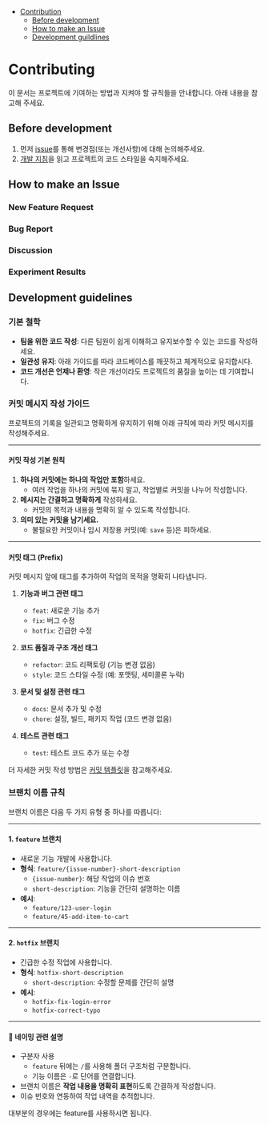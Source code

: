 - [Contribution](#contributing)
  - [Before development](#before-development)
  - [How to make an Issue](#how-to-make-an-issue)
  - [Development guildlines](#development-guidelines)

# Contributing

이 문서는 프로젝트에 기여하는 방법과 지켜야 할 규칙들을 안내합니다. 아래 내용을 참고해 주세요.

## Before development

1. 먼저 [issue](https://github.com/boostcampaitech7/level2-nlp-generationfornlp-nlp-06-lv3/issues)를 통해 변경점(또는 개선사항)에 대해 논의해주세요.
2. [개발 지침](#development-guidelines)을 읽고 프로젝트의 코드 스타일을 숙지해주세요.

## How to make an Issue

### New Feature Request

### Bug Report

### Discussion

### Experiment Results

## Development guidelines

### 기본 철학

- **팀을 위한 코드 작성**: 다른 팀원이 쉽게 이해하고 유지보수할 수 있는 코드를 작성하세요.
- **일관성 유지**: 아래 가이드를 따라 코드베이스를 깨끗하고 체계적으로 유지합시다.
- **코드 개선은 언제나 환영**: 작은 개선이라도 프로젝트의 품질을 높이는 데 기여합니다.

### 커밋 메시지 작성 가이드

프로젝트의 기록을 일관되고 명확하게 유지하기 위해 아래 규칙에 따라 커밋 메시지를 작성해주세요.

---

#### 커밋 작성 기본 원칙

1. **하나의 커밋에는 하나의 작업만 포함**하세요.
   - 여러 작업을 하나의 커밋에 묶지 말고, 작업별로 커밋을 나누어 작성합니다.
2. **메시지는 간결하고 명확하게** 작성하세요.
   - 커밋의 목적과 내용을 명확히 알 수 있도록 작성합니다.
3. **의미 있는 커밋을 남기세요.**
   - 불필요한 커밋이나 임시 저장용 커밋(예: `save` 등)은 피하세요.

---

#### 커밋 태그 (Prefix)

커밋 메시지 앞에 태그를 추가하여 작업의 목적을 명확히 나타냅니다.

1. **기능과 버그 관련 태그**

   - `feat`: 새로운 기능 추가
   - `fix`: 버그 수정
   - `hotfix`: 긴급한 수정

2. **코드 품질과 구조 개선 태그**

   - `refactor`: 코드 리팩토링 (기능 변경 없음)
   - `style`: 코드 스타일 수정 (예: 포맷팅, 세미콜론 누락)

3. **문서 및 설정 관련 태그**

   - `docs`: 문서 추가 및 수정
   - `chore`: 설정, 빌드, 패키지 작업 (코드 변경 없음)

4. **테스트 관련 태그**
   - `test`: 테스트 코드 추가 또는 수정

더 자세한 커밋 작성 방법은 [커밋 템플릿](https://github.com/boostcampaitech7/level2-nlp-generationfornlp-nlp-06-lv3/blob/main/.gitcommit_template)을 참고해주세요.

### 브랜치 이름 규칙

브랜치 이름은 다음 두 가지 유형 중 하나를 따릅니다:

---

#### 1. `feature` 브랜치

- 새로운 기능 개발에 사용합니다.
- **형식**: `feature/{issue-number}-short-description`
  - `{issue-number}`: 해당 작업의 이슈 번호
  - `short-description`: 기능을 간단히 설명하는 이름
- **예시**:
  - `feature/123-user-login`
  - `feature/45-add-item-to-cart`

---

#### 2. `hotfix` 브랜치

- 긴급한 수정 작업에 사용합니다.
- **형식**: `hotfix-short-description`
  - `short-description`: 수정할 문제를 간단히 설명
- **예시**:
  - `hotfix-fix-login-error`
  - `hotfix-correct-typo`

---

#### 📝 네이밍 관련 설명

- 구분자 사용
  - `feature` 뒤에는 `/`를 사용해 폴더 구조처럼 구분합니다.
  - 기능 이름은 `-`로 단어를 연결합니다.
- 브랜치 이름은 **작업 내용을 명확히 표현**하도록 간결하게 작성합니다.
- 이슈 번호와 연동하여 작업 내역을 추적합니다.

대부분의 경우에는 feature를 사용하시면 됩니다.
